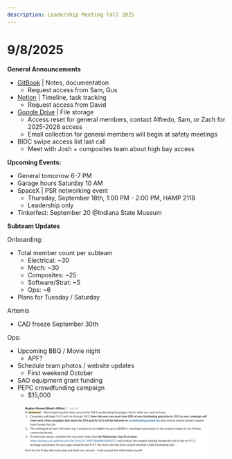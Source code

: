 ```yaml
---
description: Leadership Meeting Fall 2025
---
```


# 9/8/2025

**General Announcements**

* [GitBook](https://app.gitbook.com/o/VgqQpOyMtIqpSG170vlO/s/UuRMvpyeM6qdlkjmzeYV/) | Notes, documentation
  * Request access from Sam, Gus
* [Notion](https://www.notion.so/1e769fc04635804cbf0dc10664dbc7b6?v=1e769fc04635808ab9b1000c6272e030) | Timeline, task tracking
  * Request access from David
* [Google Drive](https://drive.google.com/drive/folders/0AKxDeNG8SvqIUk9PVA) | File storage
  * Access reset for general members, contact Alfredo, Sam, or Zach for 2025-2026 access
  * Email collection for general members will begin at safety meetings
* BIDC swipe access list last call
  * Meet with Josh + composites team about high bay access



**Upcoming Events:**

* General tomorrow 6-7 PM
* Garage hours Saturday 10 AM
* SpaceX | PSR networking event
  * Thursday, September 18th, 1:00 PM - 2:00 PM, HAMP 2118
  * Leadership only
* Tinkerfest: September 20 @Indiana State Museum



**Subteam Updates**

Onboarding:

* Total member count per subteam
  * Electrical: \~30
  * Mech: \~30
  * Composites: \~25
  * Software/Strat: \~5
  * Ops: \~6
* Plans for Tuesday / Saturday

Artemis&#x20;

* CAD freeze September 30th



Ops:

* Upcoming BBQ / Movie night
  * APF?
* Schedule team photos / website updates
  * First weekend October&#x20;
* SAO equipment grant funding
* PEPC crowdfunding campaign
  * $15,000

<figure><img src="../.gitbook/assets/image (75).png" alt=""><figcaption></figcaption></figure>
